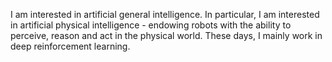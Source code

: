 I am interested in artificial general intelligence. In particular, I am interested in artificial physical intelligence - endowing robots with the ability to perceive, reason and act in the physical world. These days, I mainly work in deep reinforcement learning.
<!---
adi3e08/adi3e08 is a ✨ special ✨ repository because its `README.md` (this file) appears on your GitHub profile.
You can click the Preview link to take a look at your changes.
--->
